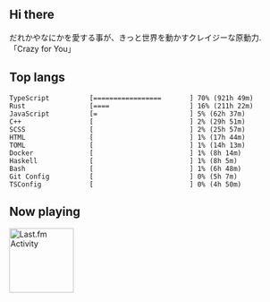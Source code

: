 <!-- deno-fmt-ignore-file -->
## Hi there

だれかやなにかを愛する事が、きっと世界を動かすクレイジーな原動力. 「Crazy for You」



## Top langs

```
TypeScript          [=================       ] 70% (921h 49m)
Rust                [====                    ] 16% (211h 22m)
JavaScript          [=                       ] 5% (62h 37m)
C++                 [                        ] 2% (29h 51m)
SCSS                [                        ] 2% (25h 57m)
HTML                [                        ] 1% (17h 44m)
TOML                [                        ] 1% (14h 13m)
Docker              [                        ] 1% (8h 14m)
Haskell             [                        ] 1% (8h 5m)
Bash                [                        ] 1% (6h 48m)
Git Config          [                        ] 0% (5h 7m)
TSConfig            [                        ] 0% (4h 50m)
```


## Now playing


<a href="https://github.com/kiosion/toru">
  <picture>
    <source media="(prefers-color-scheme: dark)" srcset="https://toru.kio.dev/api/v1/re-taro?blur&border_width=0&border_radius=26&theme=nord">
    <source media="(prefers-color-scheme: light)" srcset="https://toru.kio.dev/api/v1/re-taro?blur&border_width=0&border_radius=26&theme=light">
    <img alt="Last.fm Activity" src="https://toru.kio.dev/api/v1/re-taro?blur&border_width=0&border_radius=26" height="115" />
  </picture>
</a>
